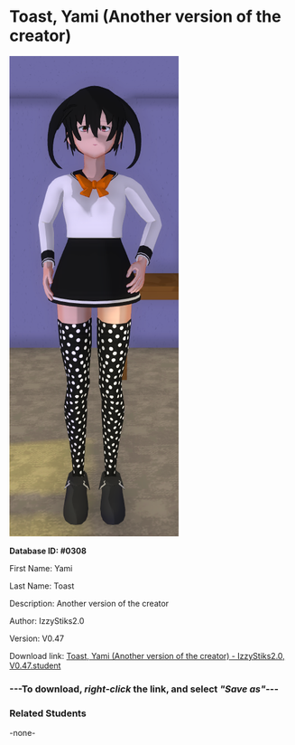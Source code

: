 # Toast, Yami (Another version of the creator)

<img src="Files/Toast, Yami (Another version of the creator).png" title="Toast, Yami (Another version of the creator) - IzzyStiks2.0, V0.47">

**Database ID: #0308**

First Name: Yami

Last Name: Toast

Description: Another version of the creator

Author: IzzyStiks2.0

Version: V0.47

Download link: <a href="https://raw.githubusercontent.com/Arbiter1223/Daigaku-Gurashi-Custom-Students/master/Students/Files/Toast%2C%20Yami%20(Another%20version%20of%20the%20creator)%20-%20IzzyStiks2.0%2C%20V0.47.student">Toast, Yami (Another version of the creator) - IzzyStiks2.0, V0.47.student</a>

### ---**To download, _right-click_ the link, and select _"Save as"_**---

### Related Students

-none-
